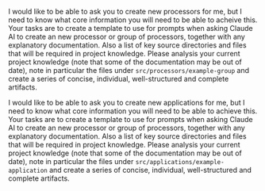 I would like to be able to ask you to create new processors for me, but I need to know what core information you will need to be able to acheive this.
Your tasks are to create a template to use for prompts when asking Claude AI to create an new processor or group of processors, together with any explanatory documentation. Also a list of key source directories and files that will be required in project knowledge.
Please analysis your current project knowledge (note that some of the documentation may be out of date), note in particular the files under `src/processors/example-group` and create a series of concise, individual, well-structured and complete artifacts.

I would like to be able to ask you to create new applications for me, but I need to know what core information you will need to be able to achieve this.
Your tasks are to create a template to use for prompts when asking Claude AI to create an new processor or group of processors, together with any explanatory documentation. Also a list of key source directories and files that will be required in project knowledge.
Please analysis your current project knowledge (note that some of the documentation may be out of date), note in particular the files under `src/applications/example-application` and create a series of concise, individual, well-structured and complete artifacts. 
